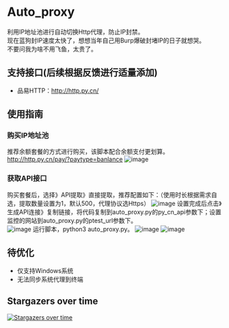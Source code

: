 # Auto_proxy

利用IP地址池进行自动切换Http代理，防止IP封禁。  
现在蓝狗封IP速度太快了，想想当年自己用Burp爆破封堵IP的日子就想哭。      
不要问我为啥不用飞鱼，太贵了。  

## 支持接口(后续根据反馈进行适量添加)   

- 品易HTTP：http://http.py.cn/  

## 使用指南 

### 购买IP地址池   

推荐余额套餐的方式进行购买，该脚本配合余额支付更划算。  
http://http.py.cn/pay/?paytype=banlance 
![image](https://github.com/Mustard404/Auto_proxy/blob/main/demo/1.jpg) 

### 获取API接口 

购买套餐后，选择》API提取》直接提取，推荐配置如下：（使用时长根据需求自选，提取数量设置为1，默认500，代理协议选Https）
![image](https://github.com/Mustard404/Auto_proxy/blob/main/demo/2.jpg) 
设置完成后点击》生成API连接》复制链接，将代码复制到auto_proxy.py的py_cn_api参数下；设置监控的网站到auto_proxy.py的ptest_url参数下。   
![image](https://github.com/Mustard404/Auto_proxy/blob/main/demo/3.jpg) 
运行脚本，python3 auto_proxy.py。 
![image](https://github.com/Mustard404/Auto_proxy/blob/main/demo/4.jpg) 
![image](https://github.com/Mustard404/Auto_proxy/blob/main/demo/5.jpg) 

## 待优化  

- 仅支持Windows系统 
- 无法同步系统代理到终端    

## Stargazers over time 

[![Stargazers over time](https://starchart.cc/Mustard404/Auto_proxy.svg)](https://starchart.cc/Mustard404/Auto_proxy)


